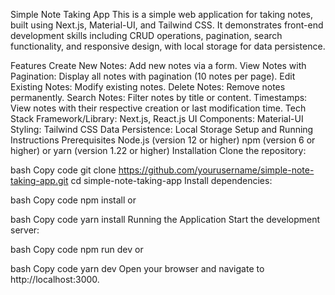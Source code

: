 Simple Note Taking App
This is a simple web application for taking notes, built using Next.js, Material-UI, and Tailwind CSS. It demonstrates front-end development skills including CRUD operations, pagination, search functionality, and responsive design, with local storage for data persistence.

Features
Create New Notes: Add new notes via a form.
View Notes with Pagination: Display all notes with pagination (10 notes per page).
Edit Existing Notes: Modify existing notes.
Delete Notes: Remove notes permanently.
Search Notes: Filter notes by title or content.
Timestamps: View notes with their respective creation or last modification time.
Tech Stack
Framework/Library: Next.js, React.js
UI Components: Material-UI
Styling: Tailwind CSS
Data Persistence: Local Storage
Setup and Running Instructions
Prerequisites
Node.js (version 12 or higher)
npm (version 6 or higher) or yarn (version 1.22 or higher)
Installation
Clone the repository:

bash
Copy code
git clone https://github.com/yourusername/simple-note-taking-app.git
cd simple-note-taking-app
Install dependencies:

bash
Copy code
npm install
or

bash
Copy code
yarn install
Running the Application
Start the development server:

bash
Copy code
npm run dev
or

bash
Copy code
yarn dev
Open your browser and navigate to http://localhost:3000.
